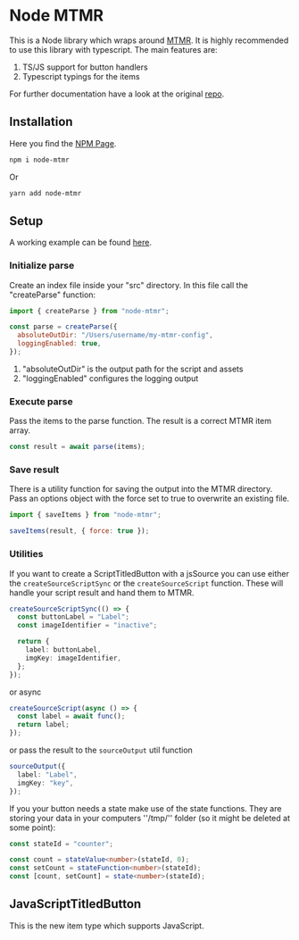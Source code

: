 # Node MTMR

This is a Node library which wraps around [MTMR](https://github.com/Toxblh/MTMR). It is highly recommended to use this library with typescript. The main features are:

1. TS/JS support for button handlers
2. Typescript typings for the items

For further documentation have a look at the original [repo](https://github.com/Toxblh/MTMR).

## Installation

Here you find the [NPM Page](https://www.npmjs.com/package/node-mtmr).

```bash
npm i node-mtmr
```

Or

```bash
yarn add node-mtmr
```

## Setup

A working example can be found [here](./example).

### Initialize parse

Create an index file inside your "src" directory. In this file call the "createParse" function:

```js
import { createParse } from "node-mtmr";

const parse = createParse({
  absoluteOutDir: "/Users/username/my-mtmr-config",
  loggingEnabled: true,
});
```

1. "absoluteOutDir" is the output path for the script and assets
2. "loggingEnabled" configures the logging output

### Execute parse

Pass the items to the parse function. The result is a correct MTMR item array.

```js
const result = await parse(items);
```

### Save result

There is a utility function for saving the output into the MTMR directory. Pass an options object with the force set to true to overwrite an existing file.

```js
import { saveItems } from "node-mtmr";

saveItems(result, { force: true });
```

### Utilities

If you want to create a ScriptTitledButton with a jsSource you can use either the `createSourceScriptSync` or the `createSourceScript` function. These will handle your script result and hand them to MTMR.

```ts
createSourceScriptSync(() => {
  const buttonLabel = "Label";
  const imageIdentifier = "inactive";

  return {
    label: buttonLabel,
    imgKey: imageIdentifier,
  };
});
```

or async

```ts
createSourceScript(async () => {
  const label = await func();
  return label;
});
```

or pass the result to the `sourceOutput` util function

```ts
sourceOutput({
  label: "Label",
  imgKey: "key",
});
```

If you your button needs a state make use of the state functions. They are storing your data in your computers ''/tmp/'' folder (so it might be deleted at some point):

```ts
const stateId = "counter";

const count = stateValue<number>(stateId, 0);
const setCount = stateFunction<number>(stateId);
const [count, setCount] = state<number>(stateId);
```

## JavaScriptTitledButton

This is the new item type which supports JavaScript.

```ts

```
